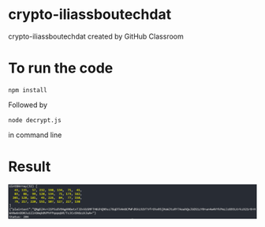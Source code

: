 # crypto-iliassboutechdat
crypto-iliassboutechdat created by GitHub Classroom


# To run the code
```
npm install
```
Followed by
```
node decrypt.js
```
in command line

# Result
![Decryption and statuscode](Result.png)
